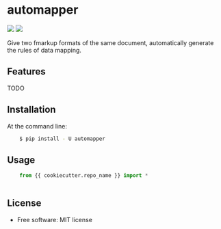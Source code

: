 # automapper

[![](https://img.shields.io/travis/jeroyang/automapper.svg)](https://travis-ci.org/jeroyang/automapper)
[![](https://img.shields.io/pypi/v/automapper.svg)](https://pypi.python.org/pypi/automapper)

Give two fmarkup formats of the same document, automatically generate the rules of data mapping.

## Features
  TODO

## Installation

At the command line:

```bash
    $ pip install - U automapper
```

## Usage
```python
    from {{ cookiecutter.repo_name }} import *
    
```
## License
* Free software: MIT license
